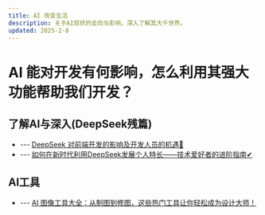 ```yaml
---
title: AI 改变生活
description: 关于AI现状的走向与影响，深入了解其大千世界。
updated: 2025-2-8
---
```


# AI 能对开发有何影响，怎么利用其强大功能帮助我们开发？
<UpdatedTime :updated="$frontmatter.updated" />

## 了解AI与深入(DeepSeek残篇)

-  --- [DeepSeek 对前端开发的影响及开发人员的机遇📶](deepSeek/deepSeek-1.md)
-  --- [如何在新时代利用DeepSeek发展个人特长——技术爱好者的进阶指南✔](deepSeek/deepSeek-2.md)

## AI工具

- --- [AI 图像工具大全：从制图到修图，这些热门工具让你轻松成为设计大师！](draw/draw-1.md)